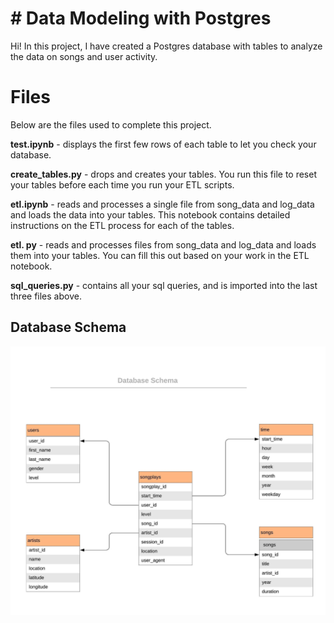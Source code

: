 # # Data Modeling with Postgres
Hi! In this project, I have created a Postgres database with tables to analyze the data on songs and user activity.

# Files
Below are the files used to complete this project.

**test.ipynb** - displays the first few rows of each table to let you check your database.

**create_tables.py** - drops and creates your tables. You run this file to reset your tables before each time you run your ETL scripts.

**etl.ipynb** - reads and processes a single file from song_data and log_data and loads the data into your tables. This notebook contains detailed instructions on the ETL process for each of the tables. 

**etl. py** - reads and processes files from song_data and log_data and loads them into your tables. You can fill this out based on your work in the ETL notebook.

**sql_queries.py** - contains all your sql queries, and is imported into the last three files above.

## Database Schema
![Database Schema](https://github.com/hemanthboddepalli/DEND---Projects/blob/master/Schema.jpeg)
